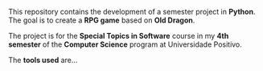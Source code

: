 This repository contains the development of a semester project in **Python**. The goal is to create a **RPG game** based on **Old Dragon**.

The project is for the **Special Topics in Software** course in my **4th semester** of the **Computer Science** program at Universidade Positivo.

The **tools used** are...
